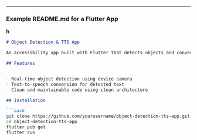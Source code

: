 
---

### Example README.md for a Flutter App
**h**
```markdown
# Object Detection & TTS App

An accessibility app built with Flutter that detects objects and converts detected text to speech, designed to assist visually impaired users.

## Features


- Real-time object detection using device camera
- Text-to-speech conversion for detected text
- Clean and maintainable code using clean architecture

## Installation

```bash
git clone https://github.com/yourusername/object-detection-tts-app.git
cd object-detection-tts-app
flutter pub get
flutter run

